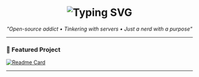 <h1 align="center">
  <img src="https://readme-typing-svg.demolab.com?font=Fira+Code&weight=500&size=28&pause=1000&center=true&vCenter=true&width=435&lines=Hi%2C+I'm+XenaaLangliss;18+Years+Old+from+Indonesia;Fullstack+Developer+%26+Linux+Enthusiast" alt="Typing SVG" />
</h1>

<p align="center">
  <i>"Open-source addict • Tinkering with servers • Just a nerd with a purpose"</i>
</p>

---

### 🚀 Featured Project

[![Readme Card](https://github-readme-stats.vercel.app/api/pin/?username=XenaaLangliss&repo=ubuntu-railway&theme=tokyonight)](https://github.com/XenaaLangliss/ubuntu-railway)

---
